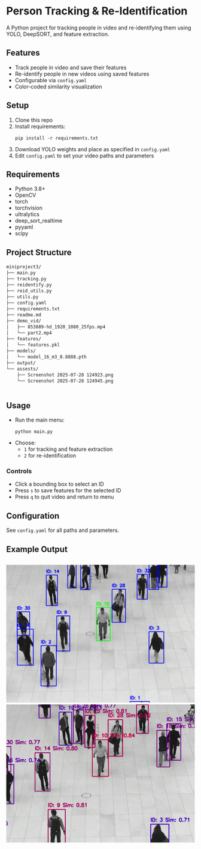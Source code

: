 # Person Tracking & Re-Identification

A Python project for tracking people in video and re-identifying them using YOLO, DeepSORT, and feature extraction.

## Features
- Track people in video and save their features
- Re-identify people in new videos using saved features
- Configurable via `config.yaml`
- Color-coded similarity visualization

## Setup

1. Clone this repo
2. Install requirements:
   ```
   pip install -r requirements.txt
   ```
3. Download YOLO weights and place as specified in `config.yaml`
4. Edit `config.yaml` to set your video paths and parameters

## Requirements

- Python 3.8+
- OpenCV
- torch
- torchvision
- ultralytics
- deep_sort_realtime
- pyyaml
- scipy

## Project Structure

```
miniproject3/
├── main.py
├── tracking.py
├── reidentify.py
├── reid_utils.py
├── utils.py
├── config.yaml
├── requirements.txt
├── readme.md
├── demo_vid/
│   ├── 853889-hd_1920_1080_25fps.mp4
│   └── part2.mp4
├── features/
│   └── features.pkl
├── models/
│   └── model_16_m3_0.8888.pth
├── output/
└── assests/
    ├── Screenshot 2025-07-28 124923.png
    └── Screenshot 2025-07-28 124945.png
 
```

## Usage

- Run the main menu:
  ```
  python main.py
  ```
- Choose:
  - `1` for tracking and feature extraction
  - `2` for re-identification

### Controls

- Click a bounding box to select an ID
- Press `s` to save features for the selected ID
- Press `q` to quit video and return to menu

## Configuration

See `config.yaml` for all paths and parameters.

## Example Output

![screenshot](assests/Screenshot%202025-07-28%20124923.png)
![screenshot](assests/Screenshot%202025-07-28%20124945.png)
---

